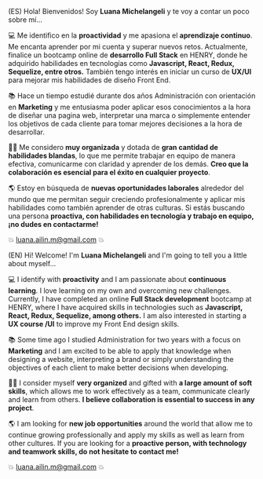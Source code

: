 (ES) Hola! Bienvenidos! 
Soy **Luana Michelangeli** y te voy a contar un poco sobre mí...

💻 Me identifico en la **proactividad** y me apasiona el **aprendizaje continuo**. Me encanta aprender por mi cuenta y superar nuevos retos. Actualmente, finalice un bootcamp online de **desarrollo Full Stack** en HENRY, donde he adquirido habilidades en tecnologías como **Javascript, React, Redux, Sequelize, entre otros.** También tengo interés en iniciar un curso de **UX/UI** para mejorar mis habilidades de diseño Front End.

📚 Hace un tiempo estudié durante dos años Administración con orientación en **Marketing** y me entusiasma poder aplicar esos conocimientos a la hora de diseñar una pagina web, interpretar una marca o simplemente entender los objetivos de cada cliente para tomar mejores decisiones a la hora de desarrollar. 

🤲🏽 Me considero **muy organizada** y dotada de **gran cantidad de habilidades blandas**, lo que me permite trabajar en equipo de manera efectiva, comunicarme con claridad y aprender de los demás. **Creo que la colaboración es esencial para el éxito en cualquier proyecto**.

🌎 Estoy en búsqueda de **nuevas oportunidades laborales** alrededor del mundo que me permitan seguir creciendo profesionalmente y aplicar mis habilidades como también aprender de otras culturas. Si estás buscando una persona **proactiva, con habilidades en tecnología y trabajo en equipo, ¡no dudes en contactarme!**

💥 luana.ailin.m@gmail.com 💥


(EN)
Hi! Welcome!
I'm **Luana Michelangeli** and I'm going to tell you a little about myself...

💻 I identify with **proactivity** and I am passionate about **continuous learning**. I love learning on my own and overcoming new challenges. Currently, I have completed an online **Full Stack development** bootcamp at HENRY, where I have acquired skills in technologies such as **Javascript, React, Redux, Sequelize, among others.** I am also interested in starting a **UX course /UI** to improve my Front End design skills.

📚 Some time ago I studied Administration for two years with a focus on **Marketing** and I am excited to be able to apply that knowledge when designing a website, interpreting a brand or simply understanding the objectives of each client to make better decisions when developing.

🤲🏽 I consider myself **very organized** and gifted with **a large amount of soft skills**, which allows me to work effectively as a team, communicate clearly and learn from others. **I believe collaboration is essential to success in any project**.

🌎 I am looking for **new job opportunities** around the world that allow me to continue growing professionally and apply my skills as well as learn from other cultures. If you are looking for a **proactive person, with technology and teamwork skills, do not hesitate to contact me!**

💥 luana.ailin.m@gmail.com 💥
